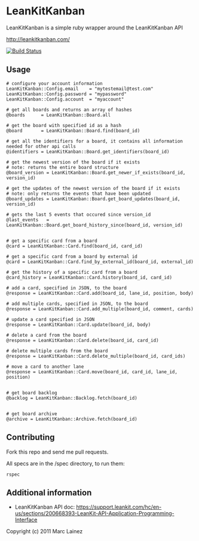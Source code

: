 LeanKitKanban
=============

LeanKitKanban is a simple ruby wrapper around the LeanKitKanban API

http://leankitkanban.com/

[![Build Status](https://travis-ci.org/mlainez/leankitkanban.png?branch=master)](https://travis-ci.org/mlainez/leankitkanban)

Usage
-----

    # configure your account information
    LeanKitKanban::Config.email    = "mytestemail@test.com"
    LeanKitKanban::Config.password = "mypassword"
    LeanKitKanban::Config.account  = "myaccount"

    # get all boards and returns an array of hashes
    @boards      = LeanKitKanban::Board.all

    # get the board with specified id as a hash
    @board       = LeanKitKanban::Board.find(board_id)

    # get all the identifiers for a board, it contains all information needed for other api calls
    @identifiers = LeanKitKanban::Board.get_identifiers(board_id)

    # get the newest version of the board if it exists
    # note: returns the entire board structure
    @board_version = LeanKitKanban::Board.get_newer_if_exists(board_id, version_id)

    # get the updates of the newest version of the board if it exists
    # note: only returns the events that have been updated
    @board_updates = LeanKitKanban::Board.get_board_updates(board_id, version_id)

    # gets the last 5 events that occured since version_id
    @last_events   = LeanKitKanban::Board.get_board_history_since(board_id, version_id)


    # get a specific card from a board
    @card = LeanKitKanban::Card.find(board_id, card_id)

    # get a specific card from a board by external id
    @card = LeanKitKanban::Card.find_by_external_id(board_id, external_id)

    # get the history of a specific card from a board
    @card_history = LeanKitKanban::Card.history(board_id, card_id)

    # add a card, specified in JSON, to the board
    @response = LeanKitKanban::Card.add(board_id, lane_id, position, body)

    # add multiple cards, specified in JSON, to the board
    @response = LeanKitKanban::Card.add_multiple(board_id, comment, cards)

    # update a card specified in JSON
    @response = LeanKitKanban::Card.update(board_id, body)

    # delete a card from the board
    @response = LeanKitKanban::Card.delete(board_id, card_id)

    # delete multiple cards from the board
    @response = LeanKitKanban::Card.delete_multiple(board_id, card_ids)

    # move a card to another lane
    @response = LeanKitKanban::Card.move(board_id, card_id, lane_id, position)


    # get board backlog
    @backlog = LeanKitKanban::Backlog.fetch(board_id)


    # get board archive
    @archive = LeanKitKanban::Archive.fetch(board_id)

Contributing
------------

Fork this repo and send me pull requests.

All specs are in the /spec directory, to run them:

    rspec

Additional information
----------------------

* LeanKitKanban API doc: https://support.leankit.com/hc/en-us/sections/200668393-LeanKit-API-Application-Programming-Interface


Copyright (c) 2011 Marc Lainez
